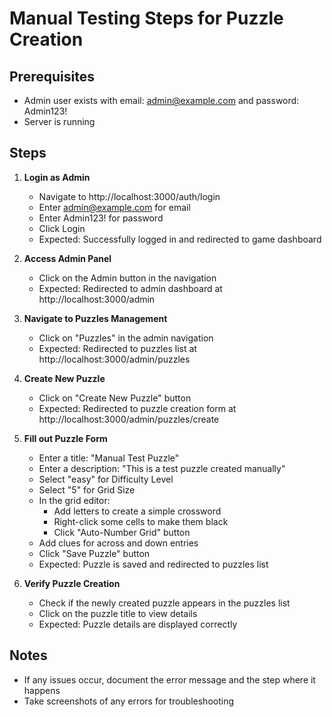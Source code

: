 # Manual Testing Steps for Puzzle Creation

## Prerequisites
- Admin user exists with email: admin@example.com and password: Admin123!
- Server is running

## Steps

1. **Login as Admin**
   - Navigate to http://localhost:3000/auth/login
   - Enter admin@example.com for email
   - Enter Admin123! for password
   - Click Login
   - Expected: Successfully logged in and redirected to game dashboard

2. **Access Admin Panel**
   - Click on the Admin button in the navigation
   - Expected: Redirected to admin dashboard at http://localhost:3000/admin

3. **Navigate to Puzzles Management**
   - Click on "Puzzles" in the admin navigation
   - Expected: Redirected to puzzles list at http://localhost:3000/admin/puzzles

4. **Create New Puzzle**
   - Click on "Create New Puzzle" button
   - Expected: Redirected to puzzle creation form at http://localhost:3000/admin/puzzles/create

5. **Fill out Puzzle Form**
   - Enter a title: "Manual Test Puzzle"
   - Enter a description: "This is a test puzzle created manually"
   - Select "easy" for Difficulty Level
   - Select "5" for Grid Size
   - In the grid editor:
     - Add letters to create a simple crossword
     - Right-click some cells to make them black
     - Click "Auto-Number Grid" button
   - Add clues for across and down entries
   - Click "Save Puzzle" button
   - Expected: Puzzle is saved and redirected to puzzles list

6. **Verify Puzzle Creation**
   - Check if the newly created puzzle appears in the puzzles list
   - Click on the puzzle title to view details
   - Expected: Puzzle details are displayed correctly

## Notes
- If any issues occur, document the error message and the step where it happens
- Take screenshots of any errors for troubleshooting
